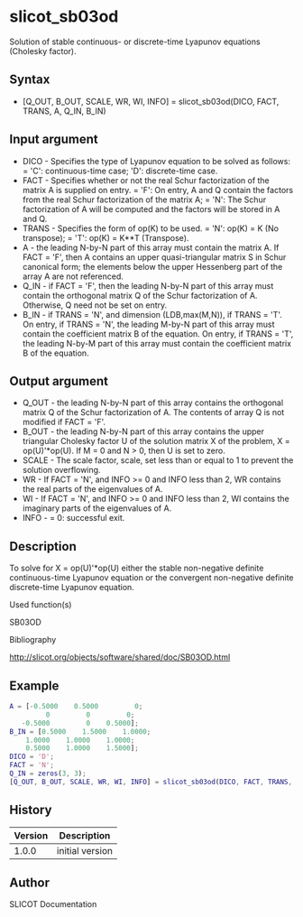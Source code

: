 

# slicot_sb03od

Solution of stable continuous- or discrete-time Lyapunov equations (Cholesky factor).

## Syntax

- [Q_OUT, B_OUT, SCALE, WR, WI, INFO] = slicot_sb03od(DICO, FACT, TRANS, A, Q_IN, B_IN)

## Input argument

 - DICO - Specifies the type of Lyapunov equation to be solved as follows: = 'C': continuous-time case; 'D': discrete-time case.
 - FACT - Specifies whether or not the real Schur factorization of the matrix A is supplied on entry. = 'F':  On entry, A and Q contain the factors from the real Schur factorization of the matrix A; = 'N':  The Schur factorization of A will be computed and the factors will be stored in A and Q.
 - TRANS - Specifies the form of op(K) to be used. = 'N':  op(K) = K    (No transpose); = 'T':  op(K) = K**T (Transpose).
 - A - the leading N-by-N part of this array must contain the matrix A. If FACT = 'F', then A contains an upper quasi-triangular matrix S in Schur canonical form; the elements below the upper Hessenberg part of the array A are not referenced.
 - Q_IN - if FACT = 'F', then the leading N-by-N part of this array must contain the orthogonal matrix Q of the Schur factorization of A. Otherwise, Q need not be set on entry.
 - B_IN - if TRANS = 'N', and dimension (LDB,max(M,N)), if TRANS = 'T'. On entry, if TRANS = 'N', the leading M-by-N part of this array must contain the coefficient matrix B of the equation. On entry, if TRANS = 'T', the leading N-by-M part of this array must contain the coefficient matrix B of the equation.

## Output argument

 - Q_OUT - the leading N-by-N part of this array contains the orthogonal matrix Q of the Schur factorization of A. The contents of array Q is not modified if FACT = 'F'.
 - B_OUT - the leading N-by-N part of this array contains the upper triangular Cholesky factor U of the solution matrix X of the problem, X = op(U)'*op(U). If M = 0 and N > 0, then U is set to zero.
 - SCALE - The scale factor, scale, set less than or equal to 1 to prevent the solution overflowing.
 - WR - If FACT = 'N', and INFO >= 0 and INFO less than 2, WR contains the real parts of the eigenvalues of A.
 - WI - If FACT = 'N', and INFO >= 0 and INFO less than 2, WI contains the imaginary parts of the eigenvalues of A.
 - INFO - = 0:  successful exit.

## Description


  <p>To solve for X = op(U)'*op(U) either the stable non-negative definite continuous-time Lyapunov equation or the convergent non-negative definite discrete-time Lyapunov equation.</p>


Used function(s)

SB03OD

Bibliography

http://slicot.org/objects/software/shared/doc/SB03OD.html

## Example

```matlab
A = [-0.5000    0.5000         0;
         0         0         0;
   -0.5000         0    0.5000];
B_IN = [0.5000    1.5000    1.0000;
    1.0000    1.0000    1.0000;
    0.5000    1.0000    1.5000];
DICO = 'D';
FACT = 'N';
Q_IN = zeros(3, 3);
[Q_OUT, B_OUT, SCALE, WR, WI, INFO] = slicot_sb03od(DICO, FACT, TRANS, A, Q_IN, B_IN)
```

## History

|Version|Description|
|------|------|
|1.0.0|initial version|


## Author

SLICOT Documentation



